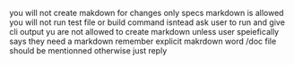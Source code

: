you will not create makdown for changes only specs markdown is allowed
you will not run test file or build command isntead ask user to run and give cli output 
yu are not allowed to create markdown unless user speiefically says they need a markdown remember explicit makrdown word /doc file should be mentionned otherwise just reply 